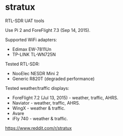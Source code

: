 # stratux
RTL-SDR UAT tools


Use Pi 2 and ForeFlight 7.3 (Sep 14, 2015).


Supported WiFi adapters:
* Edimax EW-7811Un
* TP-LINK TL-WN725N

Tested RTL-SDR:
* NooElec NESDR Mini 2
* Generic R820T (degraded performance)

Tested weather/traffic displays:
* ForeFlight 7.2 (Jul 13, 2015) - weather, traffic, AHRS.
* Naviator - weather, traffic, AHRS.
* WingX - weather & traffic.
* Avare
* iFly 740 - weather & traffic.


https://www.reddit.com/r/stratux